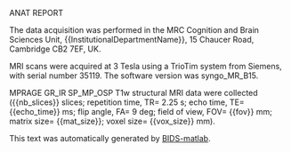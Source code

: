 ANAT REPORT

The data acquisition was performed in the MRC Cognition and Brain Sciences Unit,
{{InstitutionalDepartmentName}}, 15 Chaucer Road, Cambridge CB2 7EF, UK.

MRI scans were acquired at 3 Tesla using a TrioTim system from Siemens, with serial
number 35119. The software version was syngo_MR_B15.

MPRAGE GR_IR SP_MP_OSP T1w structural MRI data were collected ({{nb_slices}} slices;
repetition time, TR= 2.25 s; echo time, TE= {{echo_time}} ms; flip angle, FA=
9 deg; field of view, FOV= {{fov}} mm; matrix size= {{mat_size}}; voxel size=
{{vox_size}} mm).

This text was automatically generated by [BIDS-matlab](https://github.com/bids-standard/bids-matlab).
